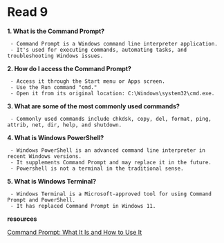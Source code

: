 # Read 9

**1. What is the Command Prompt?**

     - Command Prompt is a Windows command line interpreter application.
     - It's used for executing commands, automating tasks, and troubleshooting Windows issues.

**2. How do I access the Command Prompt?**

     - Access it through the Start menu or Apps screen.
     - Use the Run command "cmd."
     - Open it from its original location: C:\Windows\system32\cmd.exe.

**3. What are some of the most commonly used commands?**

     - Commonly used commands include chkdsk, copy, del, format, ping, attrib, net, dir, help, and shutdown.

**4. What is Windows PowerShell?**

     - Windows PowerShell is an advanced command line interpreter in recent Windows versions.
     - It supplements Command Prompt and may replace it in the future.
     - Powershell is not a terminal in the traditional sense.

**5. What is Windows Terminal?**

     - Windows Terminal is a Microsoft-approved tool for using Command Prompt and PowerShell.
     - It has replaced Command Prompt in Windows 11.

**resources**

[Command Prompt: What It Is and How to Use It](https://www.lifewire.com/command-prompt-2625840)
